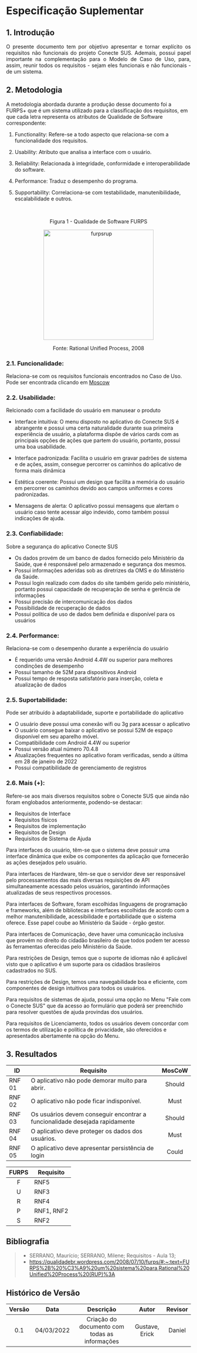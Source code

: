 # Especificação Suplementar

## 1. Introdução

<p style="text-align: justify;"> O presente documento tem por objetivo apresentar e tornar explícito os requisitos não funcionais do projeto Conecte SUS. Ademais, possui papel importante na complementação para o Modelo de Caso de Uso, para, assim, reunir todos os requisitos - sejam eles funcionais e não funcionais - de um sistema. </p>

## 2. Metodologia

A metodologia abordada durante a produção desse documento foi a FURPS+ que é um sistema utilizado para a classificação dos requisitos, em que cada letra representa os atributos de Qualidade de Software correspondente:

1. Functionality: Refere-se a todo aspecto que relaciona-se com a funcionalidade dos requisitos.

2. Usability: Atributo que analisa a interface com o usuário.

3. Reliability: Relacionada à integridade, conformidade e interoperabilidade do software.

4. Performance: Traduz o desempenho do programa.

5. Supportability: Correlaciona-se com testabilidade, manutenibilidade, escalabilidade e outros.

<br>

<center>

<p>Figura 1 - Qualidade de Software FURPS </p>

<a href="https://ibb.co/Fzb8qdb"><img src="https://i.ibb.co/kXgq6Pg/furpsrup.gif"   width="300" height ="300" alt="furpsrup" border="0"></a>

<p> Fonte: Rational Unified Process, 2008 </p>

</center>

### 2.1. Funcionalidade:

Relaciona-se com os requisitos funcionais encontrados no Caso de Uso. Pode ser encontrada clicando em <a href="https://requisitos-de-software.github.io/2021.2-ConecteSUS/Elicita%C3%A7%C3%A3o/Tecnica_de_priorizacao/Moscow/">Moscow</a>

### 2.2. Usabilidade:

Relcionado com a facilidade do usuário em manusear o produto

- Interface intuitiva: O menu disposto no aplicativo do Conecte SUS é abrangente e possui uma certa naturalidade durante sua primeira experiência de usuário, a plataforma dispõe de vários cards com as principais opções de ações que partem do usuário, portanto, possui uma boa usabilidade.

- Interface padronizada: Facilita o usuário em gravar padrões de sistema e de ações, assim, consegue percorrer os caminhos do aplicativo de forma mais dinâmica

- Estética coerente: Possui um design que facilita a memória do usuário em percorrer os caminhos devido aos campos uniformes e cores padronizadas.

- Mensagens de alerta: O aplicativo possui mensagens que alertam o usuário caso tente acessar algo indevido, como também possui indicações de ajuda.

### 2.3. Confiabilidade:

Sobre a segurança do aplicativo Conecte SUS

- Os dados provém de um banco de dados fornecido pelo Ministério da Saúde, que é responsável pelo armazenado e segurança dos mesmos.
- Possui informações aderidas sob as diretrizes da OMS e do Ministério da Saúde.
- Possui login realizado com dados do site também gerido pelo ministério, portanto possui capacidade de recuperação de senha e gerência de informações
- Possui precisão de intercomunicação dos dados
- Possibilidade de recuperação de dados
- Possui política de uso de dados bem definida e disponível para os usuários

### 2.4. Performance:

Relaciona-se com o desempenho durante a experiência do usuário

- É requerido uma versão Android 4.4W ou superior para melhores condinções de desempenho
- Possui tamanho de 52M para dispositivos Android
- Possui tempo de resposta satisfatório para inserção, coleta e atualização de dados

### 2.5. Suportabilidade:

Pode ser atribuído à adaptabilidade, suporte e portabilidade do aplicativo

- O usuário deve possui uma conexão wifi ou 3g para acessar o aplicativo
- O usuário consegue baixar o aplicativo se possui 52M de espaço disponível em seu aparelho móvel.
- Compatibilidade com Android 4.4W ou superior
- Possui versão atual número 70.4.8
- Atualizações frequentes no aplicativo foram verificadas, sendo a última em 28 de janeiro de 2022
- Possui compatibilidade de gerenciamento de registros

### 2.6. Mais (+):

Refere-se aos mais diversos requisitos sobre o Conecte SUS que ainda não foram englobados anteriormente, podendo-se destacar:

- Requisitos de Interface
- Requisitos físicos
- Requisitos de implementação
- Requisitos de Design
- Requisitos de Sistema de Ajuda

Para interfaces do usuário, têm-se que o sistema deve possuir uma interface dinâmica que exibe os componentes da aplicação que fornecerão as ações desejados pelo usuário.

Para interfaces de Hardware, têm-se que o servidor deve ser responsável pelo processamentos das mais diversas requisições de API simultaneamente acessado pelos usuários, garantindo informações atualizadas de seus respectivos processos.

Para interfaces de Software, foram escolhidas linguagens de programação e frameworks, além de bibliotecas e interfaces escolhidas de acordo com a melhor manutenibilidade, acessibilidade e portabilidade que o sistema oferece. Esse papel coube ao Ministério da Saúde - órgão gestor.

Para interfaces de Comunicação, deve haver uma comunicação inclusiva que provém no direito do cidadão brasileiro de que todos podem ter acesso às ferramentas oferecidas pelo Ministério da Saúde.

Para restrições de Design, temos que o suporte de idiomas não é aplicável visto que o aplicativo é um suporte para os cidadãos brasileiros cadastrados no SUS.

Para restrições de Design, temos uma navegabilidade boa e eficiente, com componentes de design intuitivos para todos os usuários.

Para requisitos de sistemas de ajuda, possui uma opção no Menu "Fale com o Conecte SUS" que da acesso ao formulário que poderá ser preenchido para resolver questões de ajuda provindas dos usuários.

Para requisitos de Licenciamento, todos os usuários devem concordar com os termos de utilização e política de privacidade, são oferecidos e apresentados abertamente na opção do Menu.

## 3. Resultados

<center>

| ID     | Requisito                                                                   | MosCoW |
| ------ | --------------------------------------------------------------------------- | :----: |
| RNF 01 | O aplicativo não pode demorar muito para abrir.                             | Should |
| RNF 02 | O aplicativo não pode ficar indisponível.                                   |  Must  |
| RNF 03 | Os usuários devem conseguir encontrar a funcionalidade desejada rapidamente | Should |
| RNF 04 | O aplicativo deve proteger os dados dos usuários.                           |  Must  |
| RNF 05 | O aplicativo deve apresentar persistência de login                          | Could  |

</center>

<center>

| FURPS | Requisito  |
| :---: | ---------- |
|   F   | RNF5       |
|   U   | RNF3       |
|   R   | RNF4       |
|   P   | RNF1, RNF2 |
|   S   | RNF2       |

</center>

## Bibliografia

> - SERRANO, Maurício; SERRANO, Milene; Requisitos - Aula 13;
> - https://qualidadebr.wordpress.com/2008/07/10/furps/#:~:text=FURPS%2B%20%C3%A9%20um%20sistema%20para,Rational%20Unified%20Process%20(RUP)%3A

## Histórico de Versão

| Versão |    Data    |                   Descrição                   |     Autor      | Revisor |
| :----: | :--------: | :-------------------------------------------: | :------------: | :-----: |
|  0.1   | 04/03/2022 | Criação do documento com todas as informações | Gustave, Erick | Daniel  |
